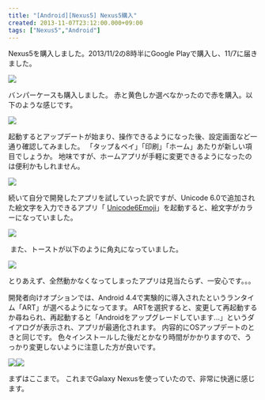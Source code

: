 ```yaml
---
title: "[Android][Nexus5] Nexus5購入"
created: 2013-11-07T23:12:00.000+09:00
tags: ["Nexus5","Android"]
---
```

Nexus5を購入しました。2013/11/2の8時半にGoogle Playで購入し、11/7に届きました。

[![](http://4.bp.blogspot.com/-gSSoPdPAhuw/UnufMdGBmtI/AAAAAAAAL1M/KZO8tAlExcg/s320/2013-11-07+13.37.18.png)](http://4.bp.blogspot.com/-gSSoPdPAhuw/UnufMdGBmtI/AAAAAAAAL1M/KZO8tAlExcg/s1600/2013-11-07+13.37.18.png)

バンパーケースも購入しました。
赤と黄色しか選べなかったので赤を購入。以下のような感じです。

[![](http://3.bp.blogspot.com/-lZfaethrHOE/UnuUOgPno8I/AAAAAAAAL08/llAA9CId-B0/s200/2013-11-07+21.12.21.jpg)](http://3.bp.blogspot.com/-lZfaethrHOE/UnuUOgPno8I/AAAAAAAAL08/llAA9CId-B0/s1600/2013-11-07+21.12.21.jpg)

起動するとアップデートが始まり、操作できるようになった後、設定画面など一通り確認してみました。
「タップ＆ペイ」「印刷」「ホーム」あたりが新しい項目でしょうか。
地味ですが、ホームアプリが手軽に変更できるようになったのは便利かもしれません。

[![](http://3.bp.blogspot.com/-9D-lZzvPzSs/UnuUMFgXXxI/AAAAAAAAL0c/iddoqKdWEvA/s200/2013-11-07+12.32.44.png)](http://3.bp.blogspot.com/-9D-lZzvPzSs/UnuUMFgXXxI/AAAAAAAAL0c/iddoqKdWEvA/s1600/2013-11-07+12.32.44.png)

続いて自分で開発したアプリを試していった訳ですが、Unicode 6.0で追加された絵文字を入力できるアプリ「 [Unicode6Emoji](https://play.google.com/store/apps/details?id=com.sika524.android.unicode6emoji)」を起動すると、絵文字がカラーになっていました。

[![](http://3.bp.blogspot.com/-cS_o5vP5zro/UnuUMRyzoBI/AAAAAAAAL0k/9J-uEzk4RSE/s200/2013-11-07+12.37.42.png)](http://3.bp.blogspot.com/-cS_o5vP5zro/UnuUMRyzoBI/AAAAAAAAL0k/9J-uEzk4RSE/s1600/2013-11-07+12.37.42.png)

 また、トーストが以下のように角丸になっていました。

[![](http://2.bp.blogspot.com/-KihRDEsqZtY/UnuUNE6MZ4I/AAAAAAAAL0w/YuTorl6tja4/s200/2013-11-07+12.38.41.png)](http://2.bp.blogspot.com/-KihRDEsqZtY/UnuUNE6MZ4I/AAAAAAAAL0w/YuTorl6tja4/s1600/2013-11-07+12.38.41.png)

とりあえず、全然動かなくなってしまったアプリは見当たらず、一安心です。。。

開発者向けオプションでは、Android 4.4で実験的に導入されたというランタイム「ART」が選べるようになってます。
ARTを選択すると、変更して再起動するか尋ねられ、再起動すると「Androidをアップグレードしています...」というダイアログが表示され、アプリが最適化されます。
内容的にOSアップデートのときと同じです。
色々インストールした後だとかなり時間がかかりますので、うっかり変更しないように注意した方が良いです。

[![](http://4.bp.blogspot.com/-3R7eYzObNO4/UnufYZnJgUI/AAAAAAAAL1U/q_BjmNwRkHg/s200/2013-11-07+13.37.39.png)](http://4.bp.blogspot.com/-3R7eYzObNO4/UnufYZnJgUI/AAAAAAAAL1U/q_BjmNwRkHg/s1600/2013-11-07+13.37.39.png)[![](http://4.bp.blogspot.com/-tCSP5qeJMe4/UnufY3kMCvI/AAAAAAAAL1c/R2UmNCfPgzc/s200/2013-11-07+13.38.48.png)](http://4.bp.blogspot.com/-tCSP5qeJMe4/UnufY3kMCvI/AAAAAAAAL1c/R2UmNCfPgzc/s1600/2013-11-07+13.38.48.png)

まずはここまで。
これまでGalaxy Nexusを使っていたので、非常に快適に感じます。
